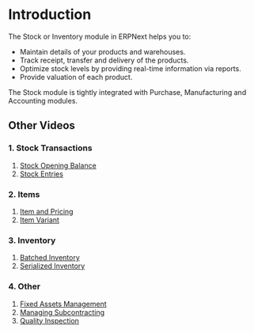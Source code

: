 
# Introduction



The Stock or Inventory module in ERPNext helps you to:


* Maintain details of your products and warehouses.
* Track receipt, transfer and delivery of the products.
* Optimize stock levels by providing real-time information via reports.
* Provide valuation of each product.


The Stock module is tightly integrated with Purchase, Manufacturing and Accounting modules.


## Other Videos


### 1. Stock Transactions


1. [Stock Opening Balance](/docs/user/videos/learn/opening-stock)
2. [Stock Entries](/docs/user/videos/learn/stock-entries)


### 2. Items


1. [Item and Pricing](/docs/user/videos/learn/item)
2. [Item Variant](/docs/user/videos/learn/item-variant)


### 3. Inventory


1. [Batched Inventory](/docs/user/videos/learn/batch-inventory)
2. [Serialized Inventory](/docs/user/videos/learn/serialized-inventory)


### 4. Other


1. [Fixed Assets Management](/docs/user/videos/learn/fixed-assets)
2. [Managing Subcontracting](/docs/user/videos/learn/subcontracting)
3. [Quality Inspection](/docs/user/videos/learn/quality-inspection)




